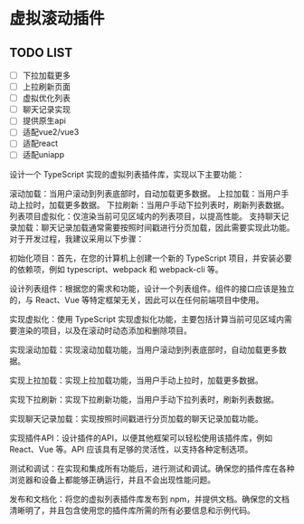 <!--
 * @Author: CavinHuang sujinw@qq.com
 * @Date: 2023-02-22 10:02:40
 * @LastEditors: CavinHuang sujinw@qq.com
 * @LastEditTime: 2023-02-22 11:24:46
 * @FilePath: \virtual-scroller\README.md
 * @Description: 这是默认设置,请设置`customMade`, 打开koroFileHeader查看配置 进行设置: https://github.com/OBKoro1/koro1FileHeader/wiki/%E9%85%8D%E7%BD%AE
-->
# 虚拟滚动插件

## TODO LIST

- [ ] 下拉加载更多
- [ ] 上拉刷新页面
- [ ] 虚拟优化列表
- [ ] 聊天记录实现
- [ ] 提供原生api
- [ ] 适配vue2/vue3
- [ ] 适配react
- [ ] 适配uniapp

设计一个 TypeScript 实现的虚拟列表插件库，实现以下主要功能：

滚动加载：当用户滚动到列表底部时，自动加载更多数据。
上拉加载：当用户手动上拉时，加载更多数据。
下拉刷新：当用户手动下拉列表时，刷新列表数据。
列表项目虚拟化：仅渲染当前可见区域内的列表项目，以提高性能。
支持聊天记录加载：聊天记录加载通常需要按照时间戳进行分页加载，因此需要实现此功能。
对于开发过程，我建议采用以下步骤：

初始化项目：首先，在您的计算机上创建一个新的 TypeScript 项目，并安装必要的依赖项，例如 typescript、webpack 和 webpack-cli 等。

设计列表组件：根据您的需求和功能，设计一个列表组件。组件的接口应该是独立的，与 React、Vue 等特定框架无关，因此可以在任何前端项目中使用。

实现虚拟化：使用 TypeScript 实现虚拟化功能，主要包括计算当前可见区域内需要渲染的项目，以及在滚动时动态添加和删除项目。

实现滚动加载：实现滚动加载功能，当用户滚动到列表底部时，自动加载更多数据。

实现上拉加载：实现上拉加载功能，当用户手动上拉时，加载更多数据。

实现下拉刷新：实现下拉刷新功能，当用户手动下拉列表时，刷新列表数据。

实现聊天记录加载：实现按照时间戳进行分页加载的聊天记录加载功能。

实现插件API：设计插件的API，以便其他框架可以轻松使用该插件库，例如 React、Vue 等。API 应该具有足够的灵活性，以支持各种定制选项。

测试和调试：在实现和集成所有功能后，进行测试和调试。确保您的插件库在各种浏览器和设备上都能够正确运行，并且不会出现性能问题。

发布和文档化：将您的虚拟列表插件库发布到 npm，并提供文档。确保您的文档清晰明了，并且包含使用您的插件库所需的所有必要信息和示例代码。